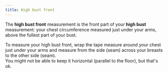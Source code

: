 ```yaml
---
title: High bust front
---
```


The **high bust front** measurement is the front part of your **high bust** measurement:
your chest circumference measured just under your arms, above the fullest part of your bust.

To measure your high bust front, wrap the tape measure around your chest just under your arms
and measure from the side (seam) across your breasts to the other side (seam).  
You might not be able to keep it horizontal (parallel to the floor), but that's ok.
